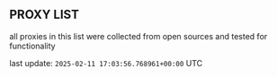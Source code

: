 ## PROXY LIST

all proxies in this list were collected from open sources and tested for functionality

last update: `2025-02-11 17:03:56.768961+00:00` UTC